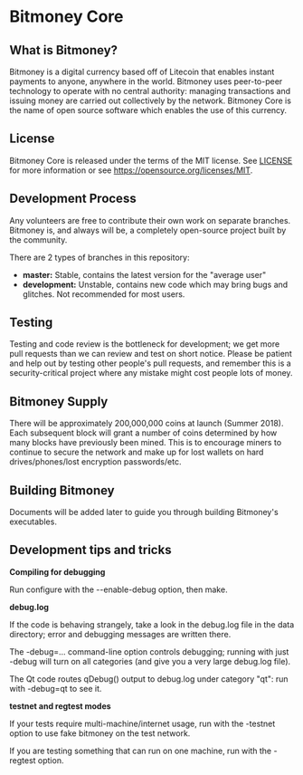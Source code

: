 Bitmoney Core
=====================================

What is Bitmoney?
----------------

Bitmoney is a digital currency based off of Litecoin that enables instant payments to
anyone, anywhere in the world. Bitmoney uses peer-to-peer technology to operate
with no central authority: managing transactions and issuing money are carried
out collectively by the network. Bitmoney Core is the name of open source
software which enables the use of this currency.

License
-------

Bitmoney Core is released under the terms of the MIT license. See [LICENSE](LICENSE) for more
information or see https://opensource.org/licenses/MIT.

Development Process
-------------------

Any volunteers are free to contribute their own work on separate branches. Bitmoney is, and always will be, a completely open-source project built by the community.

There are 2 types of branches in this repository:

- **master:** Stable, contains the latest version for the "average user"
- **development:** Unstable, contains new code which may bring bugs and glitches. Not recommended for most users.

Testing
-------

Testing and code review is the bottleneck for development; we get more pull
requests than we can review and test on short notice. Please be patient and help out by testing
other people's pull requests, and remember this is a security-critical project where any mistake might cost people
lots of money.

Bitmoney Supply
-------

There will be approximately 200,000,000 coins at launch (Summer 2018). Each subsequent block will grant a number of coins determined by how many blocks have previously been mined. This is to encourage miners to continue to secure the network and make up for lost wallets on hard drives/phones/lost encryption passwords/etc.


Building Bitmoney
-------
Documents will be added later to guide you through building Bitmoney's executables.


Development tips and tricks
---------------------------

**Compiling for debugging**

Run configure with the --enable-debug option, then make.

**debug.log**

If the code is behaving strangely, take a look in the debug.log file in the data directory;
error and debugging messages are written there.

The -debug=... command-line option controls debugging; running with just -debug will turn
on all categories (and give you a very large debug.log file).

The Qt code routes qDebug() output to debug.log under category "qt": run with -debug=qt
to see it.

**testnet and regtest modes**

If your tests require multi-machine/internet usage, run with the -testnet option to use fake bitmoney on the test network.

If you are testing something that can run on one machine, run with the -regtest option.
